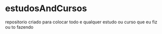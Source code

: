 # estudosAndCursos
 repositorio criado para colocar todo e qualquer estudo ou curso que eu fiz ou to fazendo 
